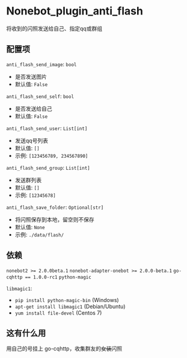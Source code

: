 # Nonebot_plugin_anti_flash
将收到的闪照发送给自己、指定qq或群组

## 配置项
`anti_flash_send_image`: `bool`
- 是否发送图片
- 默认值: `False`

`anti_flash_send_self`: `bool`
- 是否发送给自己
- 默认值: `False`

`anti_flash_send_user`: `List[int]`
- 发送qq号列表
- 默认值: `[]`
- 示例: `[123456789, 234567890]`

`anti_flash_send_group`: `List[int]`
- 发送群列表
- 默认值: `[]`
- 示例: `[12345678]`

`anti_flash_save_folder`: `Optional[str]`
- 将闪照保存到本地，留空则不保存
- 默认值: `None`
- 示例: `./data/flash/`

## 依赖
`nonebot2 >= 2.0.0beta.1` 
`nonebot-adapter-onebot >= 2.0.0-beta.1` 
`go-cqhttp == 1.0.0-rc1` 
`python-magic`

`libmagic1`:
- `pip install python-magic-bin` (Windows)
- `apt-get install libmagic1` (Debian/Ubuntu)
- `yum install file-devel` (Centos 7)


## 这有什么用
用自己的号挂上 go-cqhttp，收集群友的~~女装~~闪照